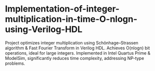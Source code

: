 # Implementation-of-integer-multiplication-in-time-O-nlogn-using-Verilog-HDL
Project optimizes integer multiplication using Schӧnhage–Strassen algorithm &amp; Fast Fourier Transform in Verilog HDL. Achieves O(nlogn) bit operations, ideal for large integers. Implemented in Intel Quartus Prime &amp; ModelSim, significantly reduces time complexity, addressing NP-type problems.
